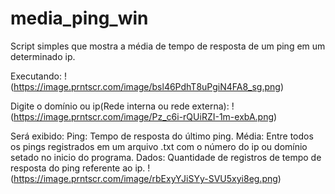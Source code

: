 # media_ping_win
Script simples que mostra a média de tempo de resposta de um ping em um determinado ip.

Executando:
!(https://image.prntscr.com/image/bsl46PdhT8uPgiN4FA8_sg.png)

Digite o domínio ou ip(Rede interna ou rede externa):
!(https://image.prntscr.com/image/Pz_c6i-rQUiRZI-1m-exbA.png)


Será exibido:
Ping: Tempo de resposta do último ping.
Média: Entre todos os pings registrados em um arquivo .txt com o número do ip ou domínio setado no inicio do programa.
Dados: Quantidade de registros de tempo de resposta do ping referente ao ip.
!(https://image.prntscr.com/image/rbExyYJiSYy-SVU5xyi8eg.png)
